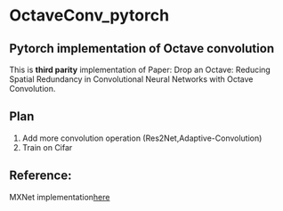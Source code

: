 # OctaveConv_pytorch
## Pytorch implementation of Octave convolution
  This is **third parity** implementation of Paper:
  Drop an Octave: Reducing Spatial Redundancy in Convolutional Neural Networks with Octave Convolution.
 

## Plan
1. Add more convolution operation (Res2Net,Adaptive-Convolution)
2. Train on Cifar

## Reference:
  MXNet implementation[here](https://github.com/terrychenism/OctaveConv)


